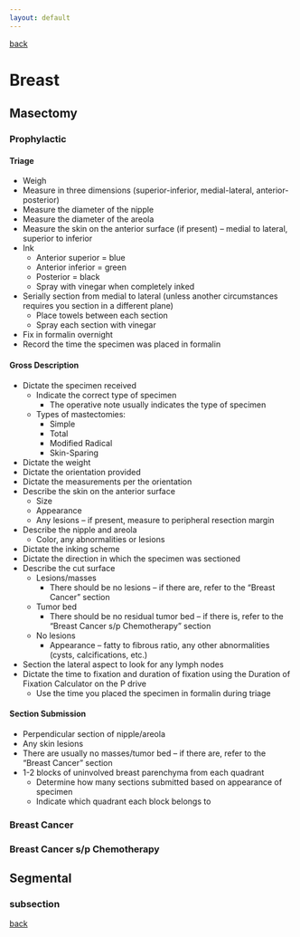 ```yaml
---
layout: default
---
```

[back](./../)

# Breast

## Masectomy

### Prophylactic
#### Triage

- Weigh
- Measure in three dimensions (superior-inferior, medial-lateral, anterior-posterior)
- Measure the diameter of the nipple
- Measure the diameter of the areola
- Measure the skin on the anterior surface (if present) – medial to lateral, superior to inferior
- Ink
	- Anterior superior = blue
	- Anterior inferior = green
	- Posterior = black
	- Spray with vinegar when completely inked
- Serially section from medial to lateral (unless another circumstances requires you section in a different plane)
	- Place towels between each section
	- Spray each section with vinegar
- Fix in formalin overnight
- Record the time the specimen was placed in formalin

#### Gross Description

- Dictate the specimen received 
	- Indicate the correct type of specimen
		- The operative note usually indicates the type of specimen
	- Types of mastectomies:
		- Simple
		- Total
		- Modified Radical
		- Skin-Sparing
- Dictate the weight
- Dictate the orientation provided
- Dictate the measurements per the orientation
- Describe the skin on the anterior surface
	- Size
	- Appearance
	- Any lesions – if present, measure to peripheral resection margin
- Describe the nipple and areola
	- Color, any abnormalities or lesions
- Dictate the inking scheme
- Dictate the direction in which the specimen was sectioned
- Describe the cut surface 
	- Lesions/masses
		- There should be no lesions – if there are, refer to the “Breast Cancer” section
	- Tumor bed
		- There should be no residual tumor bed – if there is, refer to the “Breast Cancer s/p Chemotherapy” section
	- No lesions
		- Appearance – fatty to fibrous ratio, any other abnormalities (cysts, calcifications, etc.)
- Section the lateral aspect to look for any lymph nodes
- Dictate the time to fixation and duration of fixation using the Duration of Fixation Calculator on the P drive
	- Use the time you placed the specimen in formalin during triage

#### Section Submission

- Perpendicular section of nipple/areola
- Any skin lesions
- There are usually no masses/tumor bed – if there are, refer to the “Breast Cancer” section
- 1-2 blocks of uninvolved breast parenchyma from each quadrant
	- Determine how many sections submitted based on appearance of specimen
	- Indicate which quadrant each block belongs to 

### Breast Cancer

### Breast Cancer s/p Chemotherapy

## Segmental

### subsection

[back](./../)
